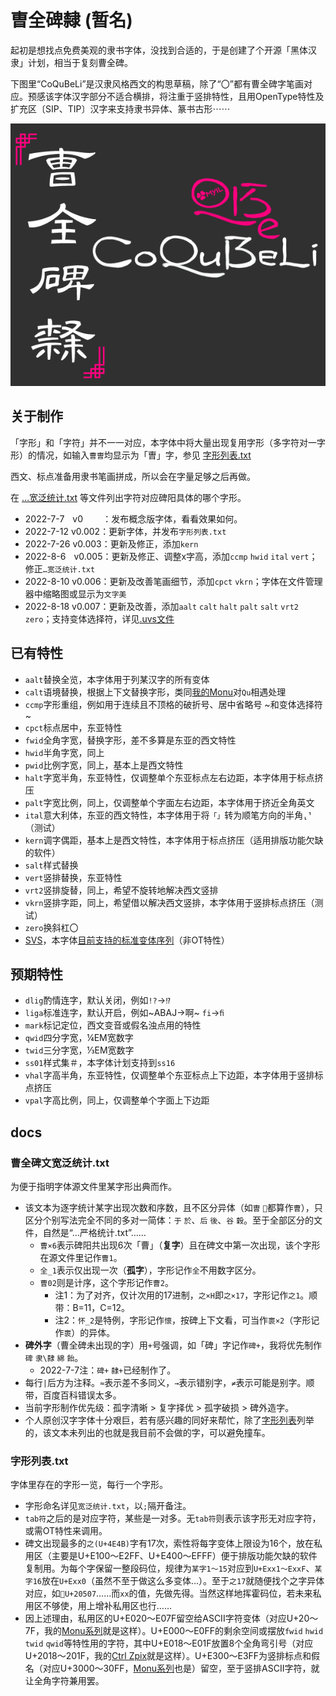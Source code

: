 # 曺全碑隸 (暂名)
起初是想找点免费美观的隶书字体，没找到合适的，于是创建了个开源「黑体汉隶」计划，相当于复刻曹全碑。

下图里“CoQuBeLi”是汉隶风格西文的构思草稿，除了“〇”都有曹全碑字笔画对应。预感该字体汉字部分不适合横排，将注重于竖排特性，且用OpenType特性及扩充区〔SIP、TIP〕汉字来支持隶书异体、篆书古形⋯⋯

![曹全碑隶](CoQuBeLi.png)

## 关于制作
「字形」和「字符」并不一一对应，本字体中将大量出现复用字形（多字符对一字形）的情况，如输入`曹曺`均显示为「曺」字，参见 [字形列表.txt][zi]

西文、标点准备用隶书笔画拼成，所以会在字量足够之后再做。

在 […宽泛统计.txt](docs/曹全碑文宽泛统计.txt) 等文件列出字符对应碑阳具体的哪个字形。

- 2022-7-7  v0    ：发布概念版字体，看看效果如何。
- 2022-7-12 v0.002：更新字体，并发布`字形列表.txt`
- 2022-7-26 v0.003：更新及修正，添加`kern`
- 2022-8-6  v0.005：更新及修正、调整x字高，添加`ccmp` `hwid` `ital` `vert`；修正`…宽泛统计.txt`
- 2022-8-10 v0.006：更新及改善笔画细节，添加`cpct` `vkrn`；字体在文件管理器中缩略图或显示为`文字美`
- 2022-8-18 v0.007：更新及改善，添加`aalt` `calt` `halt` `palt` `salt` `vrt2` `zero`；支持变体选择符，详见[.uvs文件][uvs]

## 已有特性
- `aalt`替换全览，本字体用于列某汉字的所有变体
- `calt`语境替换，根据上下文替换字形，类同[我的Monu][Monu]对`Qu`相遇处理
- `ccmp`字形重组，例如用于连续且不顶格的破折号、居中省略号 ~和变体选择符~
- `cpct`标点居中，东亚特性
- `fwid`全角字宽，替换字形，差不多算是东亚的西文特性
- `hwid`半角字宽，同上
- `pwid`比例字宽，同上，基本上是西文特性
- `halt`字宽半角，东亚特性，仅调整单个东亚标点左右边距，本字体用于标点挤压
- `palt`字宽比例，同上，仅调整单个字面左右边距，本字体用于挤近全角英文
- `ital`意大利体，东亚的西文特性，本字体用于将`「」`转为顺笔方向的半角`⸤⸣`（测试）
- `kern`调字偶距，基本上是西文特性，本字体用于标点挤压（适用排版功能欠缺的软件）
- `salt`样式替换
- `vert`竖排替换，东亚特性
- `vrt2`竖排旋替，同上，希望不旋转地解决西文竖排
- `vkrn`竖排字距，同上，希望借以解决西文竖排，本字体用于竖排标点挤压（测试）
- `zero`换斜杠〇
- [SVS](http://unicode.org/Public/UCD/latest/ucd/StandardizedVariants.txt)，本字体[目前支持的标准变体序列][uvs]（非OT特性）

## 预期特性
- `dlig`酌情连字，默认关闭，例如`!?`→`⁉`
- `liga`标准连字，默认开启，例如~ABAJ→啊~ `f​i`→`ﬁ`
- `mark`标记定位，西文变音或假名浊点用的特性
- `qwid`四分字宽，¼EM宽数字
- `twid`三分字宽，⅓EM宽数字
- `ss01`样式集＃，本字体计划支持到`ss16`
- `vhal`字高半角，东亚特性，仅调整单个东亚标点上下边距，本字体用于竖排标点挤压
- `vpal`字高比例，同上，仅调整单个字面上下边距
<!--
- `pnum`比例数字
- `tnum`列表数字
-->

## docs

### 曹全碑文宽泛统计.txt
为便于指明字体源文件里某字形出典而作。
- 该文本为逐字统计某字出现次数和序数，且不区分异体（如`曺` `𣍘`都算作`曹`），只区分个别写法完全不同的多对一简体：`于` `於`、`后` `後`、`谷` `穀`。至于全部区分的文件，自然是“…严格统计.txt”……
  - `曹×6`表示碑阳共出现6次「曹」（**复字**）且在碑文中第一次出现，该个字形在源文件里记作`曹1`。
  - `全_1`表示仅出现一次（**孤字**），字形记作`全`不用数字区分。
  - `曹02`则是计序，这个字形记作`曹2`。
    - 注1：为了对齐，仅计次用的17进制，`之×H`即`之×17`，字形记作`之1`。顺带：B=11，C=12。
    - 注2：`怀_2`是特例，字形记作`懷`，按碑上下文看，可当作`褱×2`（字形记作`褱`）的异体。
- **碑外字**（曹全碑未出现的字）用`+`号强调，如「碑」字记作`碑+`，我将优先制作`碑` `隶\隸` `綿` `飴`。
    - 2022-7-7注：`碑+` `隸+`已经制作了。
- 每行`|`后方为注释。`≈`表示差不多同义，`→`表示错别字，`≠`表示可能是别字。顺带，百度百科错误太多。
- 当前字形制作优先级：孤字清晰 > 复字择优 > 孤字破损 > 碑外造字。
- 个人原创汉字字体十分艰巨，若有感兴趣的同好来帮忙，除了[字形列表][zi]列举的，该文本未列出的也就是我目前不会做的字，可以避免撞车。

### 字形列表.txt
字体里存在的字形一览，每行一个字形。
- 字形命名详见`宽泛统计.txt`，以`;`隔开备注。
- `tab符`之后的是对应字符，某些是一对多。无`tab符`则表示该字形无对应字符，或需OT特性来调用。
- 碑文出现最多的`之(U+4E4B)`字有17次，索性将每字变体上限设为16个，放在私用区（主要是U+E100～E2FF、U+E400～EFFF）便于排版功能欠缺的软件复制用。为每个字保留一整段码位，规律为`某字1～15`对应到`U+Exx1～ExxF`、`某字16`放在`U+Exx0`（虽然不至于做这么多变体…）。至于`之17`就随便找个之字异体对应，如`𠔇U+20507`……而`xx`的值，先做先得。当然这样地挥霍码位，若未来私用区不够使，用上增补私用区也行……
- 因上述理由，私用区的U+E020～E07F留空给ASCII字符变体（对应U+20～7F，我的[Monu系列][Monu]就是这样）。U+E000～E0FF的剩余空间或摆放`fwid` `hwid` `twid` `qwid`等特性用的字符，其中U+E018～E01F放置8个全角弯引号（对应U+2018～201F，我的[Ctrl Zpix](https://github.com/MY1L/Ctrl)就是这样）。U+E300～E3FF为竖排标点和假名（对应U+3000～30FF，[Monu系列][Monu]也是）留空，至于竖排ASCII字符，就让全角字符兼用罢。

[Monu]: https://github.com/MY1L/QuQi
[uvs]: docs/CoQuBeLi.uvs
[zi]: docs/字形列表.txt
